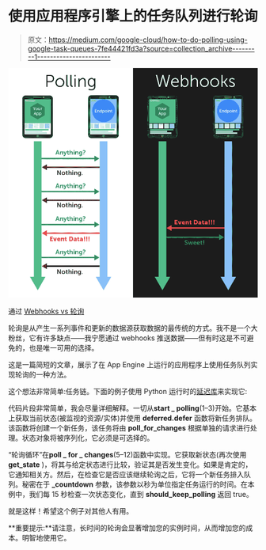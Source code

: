 # 使用应用程序引擎上的任务队列进行轮询

> 原文：<https://medium.com/google-cloud/how-to-do-polling-using-google-task-queues-7fe44421fd3a?source=collection_archive---------1----------------------->

![](img/d19c573bf84a2be83c3a6f28db131756.png)

通过 [Webhooks vs 轮询](https://blog.cloud-elements.com/webhooks-vs-polling-youre-better-than-this)

轮询是从产生一系列事件和更新的数据源获取数据的最传统的方式。我不是一个大粉丝，它有许多缺点——我宁愿通过 webhooks 推送数据——但有时这是不可避免的，也是唯一可用的选择。

这是一篇简短的文章，展示了在 App Engine 上运行的应用程序上使用任务队列实现轮询的一种方法。

这个想法非常简单:任务链。下面的例子使用 Python 运行时的[延迟库](https://cloud.google.com/appengine/articles/deferred)来实现它:

代码片段非常简单，我会尽量详细解释。一切从**start _ polling**(1–3)开始。它基本上获取当前状态(被监视的资源/实体)并使用 **deferred.defer** 函数将新任务排队。该函数将创建一个新任务，该任务将由 **poll_for_changes** 根据单独的请求进行处理。状态对象将被序列化，它必须是可选择的。

“轮询循环”在**poll _ for _ changes**(5–12)函数中实现。它获取新状态(再次使用 **get_state** )，将其与给定状态进行比较，验证其是否发生变化。如果是肯定的，它通知相关方。然后，在检查它是否应该继续轮询之后，它将一个新任务排入队列。秘密在于 **_countdown** 参数，该参数以秒为单位指定任务运行的时间。在本例中，我们每 15 秒检查一次状态变化，直到 **should_keep_polling** 返回 true。

就是这样！希望这个例子对其他人有用。

**重要提示:**请注意，长时间的轮询会显著增加您的实例时间，从而增加您的成本。明智地使用它。